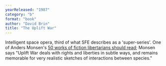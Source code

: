 ```yaml
---
yearReleased: "1987"
category: "b"
format: "book"
author: "David Brin"
title: "The Uplift War"
---
```

 Intelligent space opera, third of what  SFE describes  as a 'super-series'. One of Anders Monsen's <a href="http://www.andersmonsen.com/50-works-of-fiction-libertarians-should-read/"> 50 works of fiction libertarians should read</a>; Monsen says "Uplift War deals  with rights and liberties in subtle ways, and remains memorable for very  realistic sketches of interactions between species."
  
